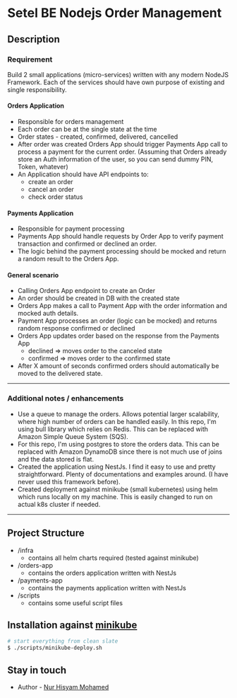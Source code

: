 # Setel BE Nodejs Order Management

## Description

### Requirement

Build 2 small applications (micro-services) written with any modern NodeJS Framework. Each of the services should have own purpose of existing and single responsibility.

#### Orders Application

  * Responsible for orders management
  * Each order can be at the single state at the time
  * Order states - created, confirmed, delivered, cancelled
  * After order was created Orders App should trigger Payments App call to process a payment for the current order. (Assuming that Orders already store an Auth information of the user, so you can send dummy PIN, Token, whatever)
  * An Application should have API endpoints to:
    * create an order
    * cancel an order
    * check order status

#### Payments Application
  * Responsible for payment processing
  * Payments App should handle requests by Order App to verify payment transaction and confirmed or declined an order.
  * The logic behind the payment processing should be mocked and return a random result to the Orders App.    

#### General scenario

  * Calling Orders App endpoint to create an Order
  * An order should be created in DB with the created state
  * Orders App makes a call to Payment App with the order information and mocked auth details.
  * Payment App processes an order (logic can be mocked) and returns random response confirmed or declined
  * Orders App updates order based on the response from the Payments App
    * declined ⇒ moves order to the canceled state
    * confirmed ⇒ moves order to the confirmed state
  * After X amount of seconds confirmed orders should automatically be moved to the delivered state.

---------------

### Additional notes / enhancements

  * Use a queue to manage the orders. Allows potential larger scalability, where high number of orders can be handled easily. In this repo, I'm using bull library which relies on Redis. This can be replaced with Amazon Simple Queue System (SQS).
  * For this repo, I'm using postgres to store the orders data. This can be replaced with Amazon DynamoDB since there is not much use of joins and the data stored is flat.
  * Created the application using NestJs. I find it easy to use and pretty straightforward. Plenty of documentations and examples around. (I have never used this framework before).
  * Created deployment against minikube (small kubernetes) using helm which runs locally on my machine. This is easily changed to run on actual k8s cluster if needed.

---

## Project Structure

* /infra
  * contains all helm charts required (tested against minikube)
* /orders-app
  * contains the orders application written with NestJs
* /payments-app
  * contains the payments application written with NestJs
* /scripts
  * contains some useful script files

## Installation against [minikube](https://minikube.sigs.k8s.io)

```bash
# start everything from clean slate
$ ./scripts/minikube-deploy.sh
```

## Stay in touch

- Author - [Nur Hisyam Mohamed](https://twitter.com/nhisyam)